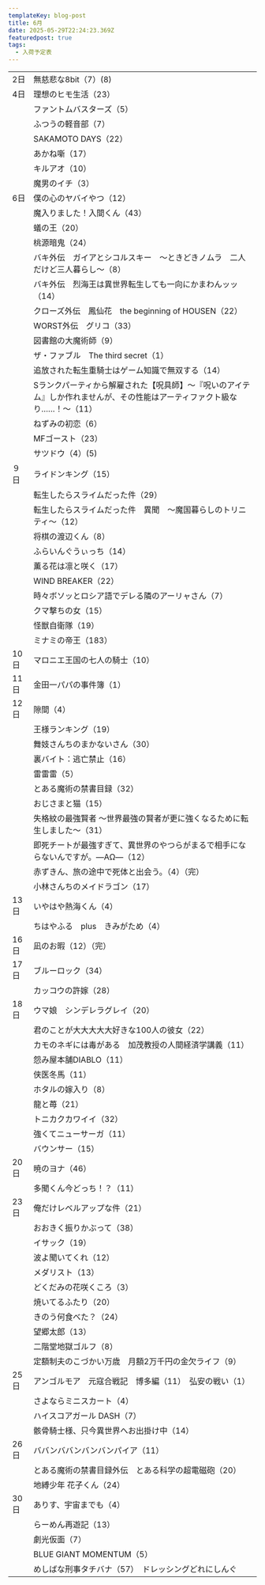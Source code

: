 ```yaml
---
templateKey: blog-post
title: 6月
date: 2025-05-29T22:24:23.369Z
featuredpost: true
tags:
  - 入荷予定表
---
```



<!--\[if !mso]>
<style>
v\:* {behavior:url(#default#VML);}
o\:* {behavior:url(#default#VML);}
x\:* {behavior:url(#default#VML);}
.shape {behavior:url(#default#VML);}
</style>
<!\[endif]-->

|                        |                                                                 |
| ---------------------- | --------------------------------------------------------------- |
| <!--StartFragment-->2日 | 無慈悲な8bit（7）(8)                                                  |
| 4日                     | 理想のヒモ生活（23）                                                     |
| 　                      | ファントムバスターズ（5）                                                   |
| 　                      | ふつうの軽音部（7）                                                      |
| 　                      | SAKAMOTO DAYS（22）                                               |
| 　                      | あかね噺（17）                                                        |
| 　                      | キルアオ（10）                                                        |
| 　                      | 魔男のイチ（3）                                                        |
| 6日                     | 僕の心のヤバイやつ（12）                                                   |
| 　                      | 魔入りました！入間くん（43）                                                 |
| 　                      | 蟻の王（20）                                                         |
| 　                      | 桃源暗鬼（24）                                                        |
| 　                      | バキ外伝　ガイアとシコルスキー　～ときどきノムラ　二人だけど三人暮らし～（8）                         |
| 　                      | バキ外伝　烈海王は異世界転生しても一向にかまわんッッ（14）                                  |
| 　                      | クローズ外伝　鳳仙花　the beginning of HOUSEN（22）                          |
| 　                      | WORST外伝　グリコ（33）                                                 |
| 　                      | 図書館の大魔術師（9）                                                     |
| 　                      | ザ・ファブル　The third secret（1）                                      |
| 　                      | 追放された転生重騎士はゲーム知識で無双する（14）                                       |
| 　                      | Sランクパーティから解雇された【呪具師】～『呪いのアイテム』しか作れませんが、その性能はアーティファクト級なり……！～（11） |
| 　                      | ねずみの初恋（6）                                                       |
| 　                      | MFゴースト（23）                                                      |
| 　                      | サツドウ（4）(5)                                                      |
| ９日                     | ライドンキング（15）                                                     |
| 　                      | 転生したらスライムだった件（29）                                               |
| 　                      | 転生したらスライムだった件　異聞　～魔国暮らしのトリニティ～（12）                              |
| 　                      | 将棋の渡辺くん（8）                                                      |
| 　                      | ふらいんぐうぃっち（14）                                                   |
| 　                      | 薫る花は凛と咲く（17）                                                    |
| 　                      | WIND BREAKER（22）                                                |
| 　                      | 時々ボソッとロシア語でデレる隣のアーリャさん（7）                                       |
| 　                      | クマ撃ちの女（15）                                                      |
| 　                      | 怪獣自衛隊（19）                                                       |
| 　                      | ミナミの帝王（183）                                                     |
| 10日                    | マロニエ王国の七人の騎士（10）                                                |
| 11日                    | 金田一パパの事件簿（1）                                                    |
| 12日                    | 隙間（4）                                                           |
| 　                      | 王様ランキング（19）                                                     |
| 　                      | 舞妓さんちのまかないさん（30）                                                |
| 　                      | 裏バイト：逃亡禁止（16）                                                   |
| 　                      | 雷雷雷（5）                                                          |
| 　                      | とある魔術の禁書目録（32）                                                  |
| 　                      | おじさまと猫（15）                                                      |
| 　                      | 失格紋の最強賢者 ～世界最強の賢者が更に強くなるために転生しました～（31）                          |
| 　                      | 即死チートが最強すぎて、異世界のやつらがまるで相手にならないんですが。―ΑΩ―（12）                     |
| 　                      | 赤ずきん、旅の途中で死体と出会う。（4）（完）                                         |
| 　                      | 小林さんちのメイドラゴン（17）                                                |
| 13日                    | いやはや熱海くん（4）                                                     |
| 　                      | ちはやふる　plus　きみがため（4）                                             |
| 16日                    | 凪のお暇（12）（完）                                                     |
| 17日                    | ブルーロック（34）                                                      |
| 　                      | カッコウの許嫁（28）                                                     |
| 18日                    | ウマ娘　シンデレラグレイ（20）                                                |
| 　                      | 君のことが大大大大大好きな100人の彼女（22）                                        |
| 　                      | カモのネギには毒がある　加茂教授の人間経済学講義（11）                                    |
| 　                      | 怨み屋本舗DIABLO（11）                                                 |
| 　                      | 侠医冬馬（11）                                                        |
| 　                      | ホタルの嫁入り（8）                                                      |
| 　                      | 龍と苺（21）                                                         |
| 　                      | トニカクカワイイ（32）                                                    |
| 　                      | 強くてニューサーガ（11）                                                   |
| 　                      | バウンサー（15）                                                       |
| 20日                    | 暁のヨナ（46）                                                        |
| 　                      | 多聞くん今どっち！？（11）                                                  |
| 23日                    | 俺だけレベルアップな件（21）                                                 |
| 　                      | おおきく振りかぶって（38）                                                  |
| 　                      | イサック（19）                                                        |
| 　                      | 波よ聞いてくれ（12）                                                     |
| 　                      | メダリスト（13）                                                       |
| 　                      | どくだみの花咲くころ（3）                                                   |
| 　                      | 焼いてるふたり（20）                                                     |
| 　                      | きのう何食べた？（24）                                                    |
| 　                      | 望郷太郎（13）                                                        |
| 　                      | 二階堂地獄ゴルフ（8）                                                     |
| 　                      | 定額制夫のこづかい万歳　月額2万千円の金欠ライフ（9）                                     |
| 25日                    | アンゴルモア　元寇合戦記　博多編（11）　弘安の戦い（1）                                   |
| 　                      | さよならミニスカート（4）                                                   |
| 　                      | ハイスコアガール DASH（7）                                                |
| 　                      | 骸骨騎士様、只今異世界へお出掛け中（14）                                           |
| 26日                    | ババンババンバンバンパイア（11）                                               |
| 　                      | とある魔術の禁書目録外伝　とある科学の超電磁砲（20）                                     |
| 　                      | 地縛少年 花子くん（24）                                                   |
| 30日                    | ありす、宇宙までも（4）                                                    |
| 　                      | らーめん再遊記（13）                                                     |
| 　                      | 劇光仮面（7）                                                         |
| 　                      | BLUE GIANT MOMENTUM（5）                                          |
| 　                      | めしばな刑事タチバナ（57）　ドレッシングどれにしんぐ<!--EndFragment-->                   |